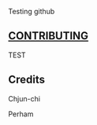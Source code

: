 Testing github

## [CONTRIBUTING](https://github.com/deisuke1234/Testing/blob/master/CONTRIBUTING.md)

TEST
## Credits
Chjun-chi

Perham
